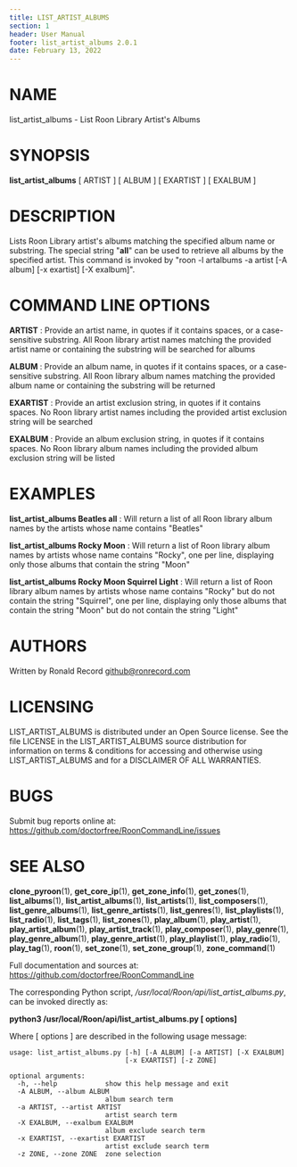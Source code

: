```yaml
---
title: LIST_ARTIST_ALBUMS
section: 1
header: User Manual
footer: list_artist_albums 2.0.1
date: February 13, 2022
---
```

# NAME
list_artist_albums - List Roon Library Artist's Albums

# SYNOPSIS
**list_artist_albums** [ ARTIST ] [ ALBUM ] [ EXARTIST ] [ EXALBUM ]

# DESCRIPTION
Lists Roon Library artist's albums matching the specified album name or substring. The special string "__all__" can be used to retrieve all albums by the specified artist. This command is invoked by "roon -l artalbums -a artist [-A album] [-x exartist] [-X exalbum]".

# COMMAND LINE OPTIONS
**ARTIST**
: Provide an artist name, in quotes if it contains spaces, or a case-sensitive substring. All Roon library artist names matching the provided artist name or containing the substring will be searched for albums

**ALBUM**
: Provide an album name, in quotes if it contains spaces, or a case-sensitive substring. All Roon library album names matching the provided album name or containing the substring will be returned

**EXARTIST**
: Provide an artist exclusion string, in quotes if it contains spaces. No Roon library artist names including the provided artist exclusion string will be searched

**EXALBUM**
: Provide an album exclusion string, in quotes if it contains spaces. No Roon library album names including the provided album exclusion string will be listed

# EXAMPLES
**list_artist_albums Beatles __all__**
: Will return a list of all Roon library album names by the artists whose name contains "Beatles"

**list_artist_albums Rocky Moon**
: Will return a list of Roon library album names by artists whose name contains "Rocky", one per line, displaying only those albums that contain the string "Moon"

**list_artist_albums Rocky Moon Squirrel Light**
: Will return a list of Roon library album names by artists whose name contains "Rocky" but do not contain the string "Squirrel", one per line, displaying only those albums that contain the string "Moon" but do not contain the string "Light"

# AUTHORS
Written by Ronald Record github@ronrecord.com

# LICENSING
LIST_ARTIST_ALBUMS is distributed under an Open Source license.
See the file LICENSE in the LIST_ARTIST_ALBUMS source distribution
for information on terms &amp; conditions for accessing and
otherwise using LIST_ARTIST_ALBUMS and for a DISCLAIMER OF ALL WARRANTIES.

# BUGS
Submit bug reports online at: https://github.com/doctorfree/RoonCommandLine/issues

# SEE ALSO
**clone_pyroon**(1), **get_core_ip**(1), **get_zone_info**(1), **get_zones**(1), **list_albums**(1), **list_artist_albums**(1), **list_artists**(1), **list_composers**(1), **list_genre_albums**(1), **list_genre_artists**(1), **list_genres**(1), **list_playlists**(1), **list_radio**(1), **list_tags**(1), **list_zones**(1), **play_album**(1), **play_artist**(1), **play_artist_album**(1), **play_artist_track**(1), **play_composer**(1), **play_genre**(1), **play_genre_album**(1), **play_genre_artist**(1), **play_playlist**(1), **play_radio**(1), **play_tag**(1), **roon**(1), **set_zone**(1), **set_zone_group**(1), **zone_command**(1)


Full documentation and sources at: https://github.com/doctorfree/RoonCommandLine

The corresponding Python script, */usr/local/Roon/api/list_artist_albums.py*,
can be invoked directly as:

**python3 /usr/local/Roon/api/list_artist_albums.py [ options]**

Where [ options ] are described in the following usage message:

~~~~
usage: list_artist_albums.py [-h] [-A ALBUM] [-a ARTIST] [-X EXALBUM]
                             [-x EXARTIST] [-z ZONE]

optional arguments:
  -h, --help            show this help message and exit
  -A ALBUM, --album ALBUM
                        album search term
  -a ARTIST, --artist ARTIST
                        artist search term
  -X EXALBUM, --exalbum EXALBUM
                        album exclude search term
  -x EXARTIST, --exartist EXARTIST
                        artist exclude search term
  -z ZONE, --zone ZONE  zone selection
~~~~
